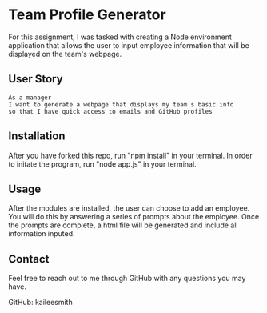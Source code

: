 # Team Profile Generator
For this assignment, I was tasked with creating a Node environment application that allows the user to input employee information that will be displayed on the team's webpage.


## User Story
```
As a manager
I want to generate a webpage that displays my team's basic info
so that I have quick access to emails and GitHub profiles
```

## Installation
After you have forked this repo, run "npm install" in your terminal. In order to initate the program, run "node app.js" in your terminal.


## Usage
After the modules are installed, the user can choose to add an employee. You will do this by answering a series of prompts about the employee. Once the prompts are complete, a html file will be generated and include all information inputed. 


## Contact
Feel free to reach out to me through GitHub with any questions you may have.

GitHub: kaileesmith